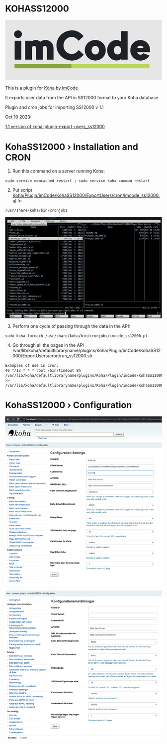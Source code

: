 # KOHASS12000

![imCode](Doc/logo_imcode.png)

This is a plugin for [Koha](https://github.com/Koha-Community/Koha) by [imCode](https://imcode.com)

It exports user data from the API in SS12000 format to your Koha database

Plugin and cron jobs for importing SS12000 v 1.1


Oct 10 2023:

[1.1 version of koha-plugin-export-users_ss12000](https://github.com/imCodePartnerAB/KOHASS12000/releases/tag/v10.10.2023)



# KohaSS12000 › Installation and CRON

1. Run this command on a server running Koha:
```
sudo service memcached restart ; sudo service koha-common restart
```
2. Put script [Koha/Plugin/imCode/KohaSS12000/ExportUsers/cron/imcode_ss12000.pl](Koha/Plugin/imCode/KohaSS12000/ExportUsers/cron/imcode_ss12000.pl) to 
```
/usr/share/koha/bin/cronjobs
```
![imcode_ss12000.pl](Doc/KohaSS12000Install_1.png)

3. Perform one cycle of passing through the data in the API:
```
sudo koha-foreach /usr/share/koha/bin/cronjobs/imcode_ss12000.pl
```

4. Go through all the pages in the API
/var/lib/koha/defaultlibraryname/plugins/Koha/Plugin/imCode/KohaSS12000/ExportUsers/cron/run_ss12000.sh
```
Examples of use in cron:
40 */12 * * * root /bin/timeout 8h /var/lib/koha/defaultlibraryname/plugins/Koha/Plugin/imCode/KohaSS12000/ExportUsers/cron/run_ss12000.sh >> /var/lib/koha/defaultlibraryname/plugins/Koha/Plugin/imCode/KohaSS12000/ExportUsers/cron/run_ss12000.log
```

# KohaSS12000 › Configuration
![Configuration](Doc/KohaSS12000Configuration.png)

![Configuration](Doc/KohaSS12000Configuration_sv.png)

